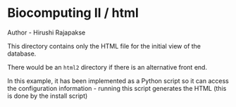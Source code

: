 Biocomputing II / html
======================
Author - Hirushi Rajapakse

This directory contains only the HTML file for the initial view of the
database. 

There would be an `html2` directory if there is an alternative front end.

In this example, it has been implemented as a Python script so it can
access the configuration information - running this script generates
the HTML (this is done by the install script)
